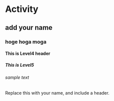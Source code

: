 # Activity
## add your name
### hoge hoga moga
#### This is Level4 header
##### This is Level5
###### sample text
Replace this with your name, and include a header.
